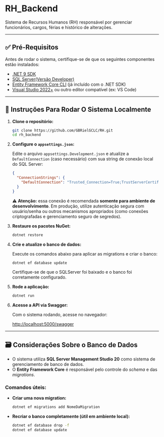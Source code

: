 # RH_Backend

Sistema de Recursos Humanos (RH) responsável por gerenciar funcionários, cargos, férias e histórico de alterações.

---

## ✅ Pré-Requisitos

Antes de rodar o sistema, certifique-se de que os seguintes componentes estão instalados:

- [.NET 9 SDK](https://dotnet.microsoft.com/download)
- [SQL Server(Versão Developer)](https://www.microsoft.com/pt-br/sql-server/sql-server-downloads)
- [Entity Framework Core CLI](https://learn.microsoft.com/ef/core/cli/dotnet) (já incluído com o .NET SDK)
- [Visual Studio 2022+](https://visualstudio.microsoft.com/) ou outro editor compatível (ex: VS Code)

---

## 🚀 Instruções Para Rodar O Sistema Localmente

1. **Clone o repositório:**

   ```bash
   git clone https://github.com/GBRielGCLC/RH.git
   cd rh_backend

2. **Configure o `appsettings.json`:**

   Edite o arquivo `appsettings.Development.json` e atualize a `DefaultConnection` (caso necessário) com sua string de conexão local do SQL Server:

   ```json
   {
     "ConnectionStrings": {
       "DefaultConnection": "Trusted_Connection=True;TrustServerCertificate=True;"
     }
   }
   ```

   ⚠️ **Atenção:** essa conexão é recomendada **somente para ambiente de desenvolvimento**. Em produção, utilize autenticação segura com usuário/senha ou outros mecanismos apropriados (como conexões criptografadas e gerenciamento seguro de segredos).

3. **Restaure os pacotes NuGet:**

   ```bash
   dotnet restore
   ```

4. **Crie e atualize o banco de dados:**

   Execute os comandos abaixo para aplicar as migrations e criar o banco:

   ```bash
   dotnet ef database update
   ```

   Certifique-se de que o SQLServer foi baixado e o banco foi corretamente configurado.

5. **Rode a aplicação:**

   ```bash
   dotnet run
   ```

6. **Acesse a API via Swagger:**

   Com o sistema rodando, acesse no navegador:

   [http://localhost:5000/swagger](http://localhost:5000/swagger)

---

## 🗃️ Considerações Sobre o Banco de Dados

- O sistema utiliza **SQL Server Management Studio 20** como sistema de gerenciamento de banco de dados.
- O **Entity Framework Core** é responsável pelo controle do *schema* e das *migrations*.

### Comandos úteis:

- **Criar uma nova migration:**

  ```bash
  dotnet ef migrations add NomeDaMigration
  ```

- **Recriar o banco completamente (útil em ambiente local):**

  ```bash
  dotnet ef database drop -f
  dotnet ef database update
  ```
